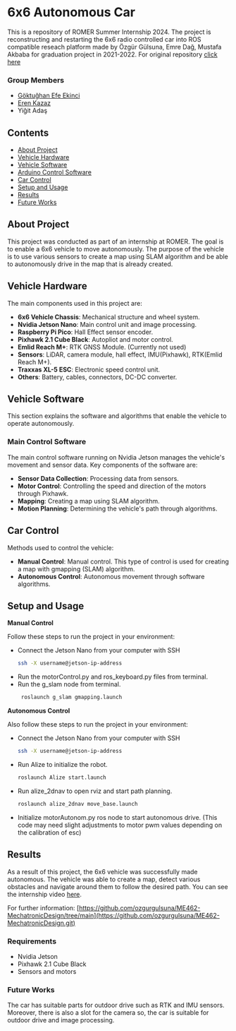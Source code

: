 # 6x6 Autonomous Car
This is a repository of ROMER Summer Internship 2024. The project is reconstructing and restarting the 6x6 radio controlled car into ROS compatible reseach platform made by Özgür Gülsuna, Emre Dağ, Mustafa Akbaba for graduation project in 2021-2022. For original repository [click here](https://github.com/ozgurgulsuna/ME462-MechatronicDesign.git)


### Group Members
- [Göktuğhan Efe Ekinci](https://github.com/efeekinci)
- [Eren Kazaz](https://github.com/ernkazaz)
- Yiğit Adaş
## Contents
- [About Project](#about-project)
- [Vehicle Hardware](#vehicle-hardware)
- [Vehicle Software](#vehicle-software)
- [Arduino Control Software](#arduino-control-software)
- [Car Control](#car-control)
- [Setup and Usage](#setup-and-usage)
- [Results](#results)
- [Future Works](#future-works)

## About Project
This project was conducted as part of an internship at ROMER. The goal is to enable a 6x6 vehicle to move autonomously. The purpose of the vehicle is to use various sensors to create a map using SLAM algorithm and be able to autonomously drive in the map that is already created.

## Vehicle Hardware
The main components used in this project are:
- **6x6 Vehicle Chassis**: Mechanical structure and wheel system.
- **Nvidia Jetson Nano**: Main control unit and image processing.
- **Raspberry Pi Pico**: Hall Effect sensor encoder.
- **Pixhawk 2.1 Cube Black**: Autopliot and motor control.
- **Emlid Reach M+**: RTK GNSS Module. (Currently not used)
- **Sensors**: LiDAR, camera module, hall effect, IMU(Pixhawk), RTK(Emlid Reach M+).
- **Traxxas XL-5 ESC**: Electronic speed control unit.
- **Others**: Battery, cables, connectors, DC-DC converter.

## Vehicle Software
This section explains the software and algorithms that enable the vehicle to operate autonomously.
### Main Control Software
The main control software running on Nvidia Jetson manages the vehicle's movement and sensor data. Key components of the software are:
- **Sensor Data Collection**: Processing data from sensors.
- **Motor Control**: Controlling the speed and direction of the motors through Pixhawk.
- **Mapping**: Creating a map using SLAM algorithm.
- **Motion Planning**: Determining the vehicle's path through algorithms.

## Car Control
Methods used to control the vehicle:
- **Manual Control**: Manual control. This type of control is used for creating a map with gmapping (SLAM) algorithm.
- **Autonomous Control**: Autonomous movement through software algorithms.

## Setup and Usage
**Manual Control**

Follow these steps to run the project in your environment:
- Connect the Jetson Nano from your computer with SSH
   ```sh
   ssh -X username@jetson-ip-address
   ```
- Run the motorControl.py and ros_keyboard.py files from terminal.
- Run the g_slam node from terminal.
  ```sh
   roslaunch g_slam gmapping.launch
   ```
**Autonomous Control**

Also follow these steps to run the project in your environment:
- Connect the Jetson Nano from your computer with SSH
   ```sh
   ssh -X username@jetson-ip-address
   ```
- Run Alize to initialize the robot.
   ```sh
   roslaunch Alize start.launch
   ```
- Run alize_2dnav to open rviz and start path planning.
   ```sh
   roslaunch alize_2dnav move_base.launch
   ```
- Initialize motorAutonom.py ros node to start autonomous drive. (This code may need slight adjustments to motor pwm values depending on the calibration of esc)

## Results
As a result of this project, the 6x6 vehicle was successfully made autonomous. The vehicle was able to create a map, detect various obstacles and navigate around them to follow the desired path. You can see the internship video [here](https://youtu.be/J0ETjmS26sI).

For further information: [https://github.com/ozgurgulsuna/ME462-MechatronicDesign/tree/main](https://github.com/ozgurgulsuna/ME462-MechatronicDesign.git)
### Requirements
- Nvidia Jetson
- Pixhawk 2.1 Cube Black
- Sensors and motors
### Future Works
   The car has suitable parts for outdoor drive such as RTK and IMU sensors. Moreover, there is also a slot for the camera so, the car is suitable for outdoor drive and image processing.
  
